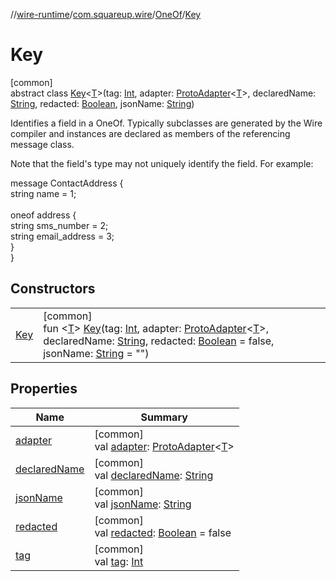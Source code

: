 //[wire-runtime](../../../../index.md)/[com.squareup.wire](../../index.md)/[OneOf](../index.md)/[Key](index.md)

# Key

[common]\
abstract class [Key](index.md)&lt;[T](index.md)&gt;(tag: [Int](https://kotlinlang.org/api/latest/jvm/stdlib/kotlin/-int/index.html), adapter: [ProtoAdapter](../../-proto-adapter/index.md)&lt;[T](index.md)&gt;, declaredName: [String](https://kotlinlang.org/api/latest/jvm/stdlib/kotlin/-string/index.html), redacted: [Boolean](https://kotlinlang.org/api/latest/jvm/stdlib/kotlin/-boolean/index.html), jsonName: [String](https://kotlinlang.org/api/latest/jvm/stdlib/kotlin/-string/index.html))

Identifies a field in a OneOf. Typically subclasses are generated by the Wire compiler and instances are declared as members of the referencing message class.

Note that the field's type may not uniquely identify the field. For example:

message ContactAddress {\
  string name = 1;\
\
  oneof address {\
    string sms_number = 2;\
    string email_address = 3;\
  }\
}

## Constructors

| | |
|---|---|
| [Key](-key.md) | [common]<br>fun &lt;[T](index.md)&gt; [Key](-key.md)(tag: [Int](https://kotlinlang.org/api/latest/jvm/stdlib/kotlin/-int/index.html), adapter: [ProtoAdapter](../../-proto-adapter/index.md)&lt;[T](index.md)&gt;, declaredName: [String](https://kotlinlang.org/api/latest/jvm/stdlib/kotlin/-string/index.html), redacted: [Boolean](https://kotlinlang.org/api/latest/jvm/stdlib/kotlin/-boolean/index.html) = false, jsonName: [String](https://kotlinlang.org/api/latest/jvm/stdlib/kotlin/-string/index.html) = "") |

## Properties

| Name | Summary |
|---|---|
| [adapter](adapter.md) | [common]<br>val [adapter](adapter.md): [ProtoAdapter](../../-proto-adapter/index.md)&lt;[T](index.md)&gt; |
| [declaredName](declared-name.md) | [common]<br>val [declaredName](declared-name.md): [String](https://kotlinlang.org/api/latest/jvm/stdlib/kotlin/-string/index.html) |
| [jsonName](json-name.md) | [common]<br>val [jsonName](json-name.md): [String](https://kotlinlang.org/api/latest/jvm/stdlib/kotlin/-string/index.html) |
| [redacted](redacted.md) | [common]<br>val [redacted](redacted.md): [Boolean](https://kotlinlang.org/api/latest/jvm/stdlib/kotlin/-boolean/index.html) = false |
| [tag](tag.md) | [common]<br>val [tag](tag.md): [Int](https://kotlinlang.org/api/latest/jvm/stdlib/kotlin/-int/index.html) |
